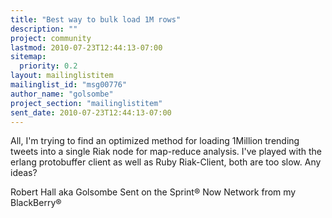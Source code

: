 ```yaml
---
title: "Best way to bulk load 1M rows"
description: ""
project: community
lastmod: 2010-07-23T12:44:13-07:00
sitemap:
  priority: 0.2
layout: mailinglistitem
mailinglist_id: "msg00776"
author_name: "golsombe"
project_section: "mailinglistitem"
sent_date: 2010-07-23T12:44:13-07:00
---
```



All,
I'm trying to find an optimized method for loading 1Million trending tweets 
into a single Riak node for map-reduce analysis. I've played with the erlang 
protobuffer client as well as Ruby Riak-Client, both are too slow. Any ideas?

Robert Hall aka Golsombe
Sent on the Sprint® Now Network from my BlackBerry®

